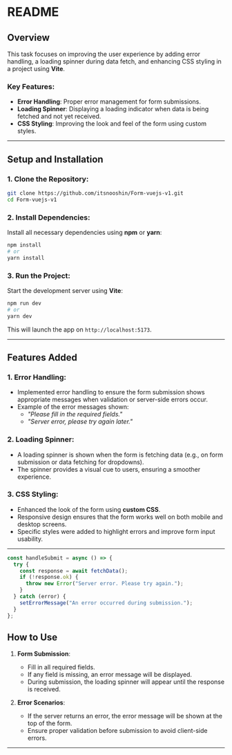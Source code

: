 # README

## Overview

This task focuses on improving the user experience by adding error handling, a loading spinner during data fetch, and enhancing CSS styling in a project using **Vite**.

### Key Features:

- **Error Handling**: Proper error management for form submissions.
- **Loading Spinner**: Displaying a loading indicator when data is being fetched and not yet received.
- **CSS Styling**: Improving the look and feel of the form using custom styles.

---

## Setup and Installation

### 1. Clone the Repository:

```bash
git clone https://github.com/itsnooshin/Form-vuejs-v1.git
cd Form-vuejs-v1
```

### 2. Install Dependencies:

Install all necessary dependencies using **npm** or **yarn**:

```bash
npm install
# or
yarn install
```

### 3. Run the Project:

Start the development server using **Vite**:

```bash
npm run dev
# or
yarn dev
```

This will launch the app on `http://localhost:5173`.

---

## Features Added

### 1. **Error Handling**:

- Implemented error handling to ensure the form submission shows appropriate messages when validation or server-side errors occur.
- Example of the error messages shown:
  - _"Please fill in the required fields."_
  - _"Server error, please try again later."_

### 2. **Loading Spinner**:

- A loading spinner is shown when the form is fetching data (e.g., on form submission or data fetching for dropdowns).
- The spinner provides a visual cue to users, ensuring a smoother experience.

### 3. **CSS Styling**:

- Enhanced the look of the form using **custom CSS**.
- Responsive design ensures that the form works well on both mobile and desktop screens.
- Specific styles were added to highlight errors and improve form input usability.

---

```javascript
const handleSubmit = async () => {
  try {
    const response = await fetchData();
    if (!response.ok) {
      throw new Error("Server error. Please try again.");
    }
  } catch (error) {
    setErrorMessage("An error occurred during submission.");
  }
};
```

## How to Use

1. **Form Submission**:

   - Fill in all required fields.
   - If any field is missing, an error message will be displayed.
   - During submission, the loading spinner will appear until the response is received.

2. **Error Scenarios**:
   - If the server returns an error, the error message will be shown at the top of the form.
   - Ensure proper validation before submission to avoid client-side errors.

---

